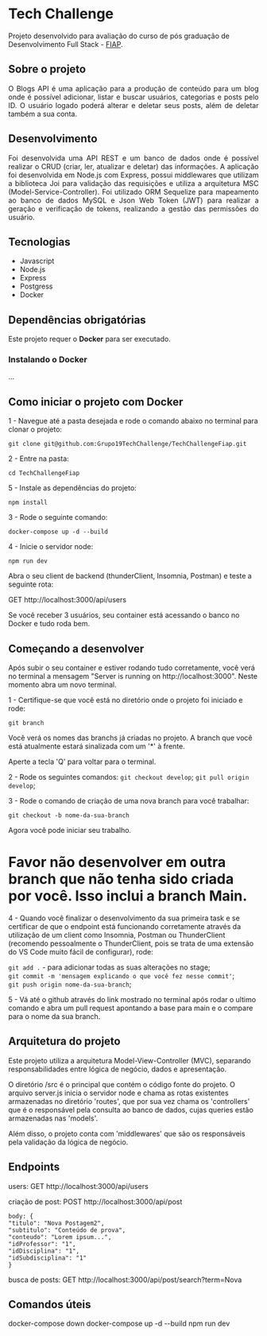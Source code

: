 # Tech Challenge

Projeto desenvolvido para avaliação do curso de pós graduação de Desenvolvimento Full Stack - [FIAP](https://postech.fiap.com.br/). 

## Sobre o projeto

<div align="justify">
O Blogs API é uma aplicação para a produção de conteúdo para um blog onde é possível adicionar, listar e buscar  usuários, categorias e posts pelo ID. O usuário logado poderá alterar e deletar seus posts, além de deletar também a sua conta.
</div>

## Desenvolvimento 

<div align="justify">
Foi desenvolvida uma API REST e um banco de dados onde é possível realizar o CRUD (criar, ler, atualizar e deletar) das informações. A aplicação foi desenvolvida em Node.js com Express, possui middlewares que utilizam a biblioteca Joi para validação das requisições e utiliza a arquitetura MSC (Model-Service-Controller). Foi utilizado ORM Sequelize para mapeamento ao banco de dados MySQL e Json Web Token (JWT) para realizar a geração e verificação de tokens, realizando a gestão das permissões do usuário. 
</div>

## Tecnologias

* Javascript
* Node.js
* Express
* Postgress
* Docker

## Dependências obrigatórias

Este projeto requer o **Docker** para ser executado.

### Instalando o Docker

...


## Como iniciar o projeto com Docker


1 - Navegue até a pasta desejada e rode o comando abaixo no terminal para clonar o projeto:

`git clone git@github.com:Grupo19TechChallenge/TechChallengeFiap.git`

2 - Entre na pasta:

`cd TechChallengeFiap`

5 - Instale as dependências do projeto:

`npm install`

3 - Rode o seguinte comando:

`docker-compose up -d --build`

4 - Inicie o servidor node:

`npm run dev`

Abra o seu client de backend (thunderClient, Insomnia, Postman) e teste a seguinte rota:

GET http://localhost:3000/api/users

Se você receber 3 usuários, seu container está acessando o banco no Docker e tudo roda bem.


## Começando a desenvolver

Após subir o seu container e estiver rodando tudo corretamente, você verá no terminal a mensagem "Server is running on http://localhost:3000". Neste momento abra um novo terminal.

1 - Certifique-se que você está no diretório onde o projeto foi iniciado e rode:

`git branch`

Você verá os nomes das branchs já criadas no projeto. A branch que você está atualmente estará sinalizada com um '*' à frente.

Aperte a tecla 'Q' para voltar para o terminal.

2 - Rode os seguintes comandos:
`git checkout develop`;
`git pull origin develop`;

3 - Rode o comando de criação de uma nova branch para você trabalhar:

`git checkout -b nome-da-sua-branch`

Agora você pode iniciar seu trabalho.

# Favor não desenvolver em outra branch que não tenha sido criada por você. Isso inclui a branch Main.

4 - Quando você finalizar o desenvolvimento da sua primeira task e se certificar de que o endpoint está funcionando corretamente através da utilização de um client como Insomnia, Postman ou ThunderClient (recomendo pessoalmente o ThunderClient, pois se trata de uma extensão do VS Code muito fácil de configurar), rode:

`git add .` - para adicionar todas as suas alterações no stage;</br>
`git commit -m 'mensagem explicando o que você fez nesse commit'`;</br>
`git push origin nome-da-sua-branch`;

5 - Vá até o github através do link mostrado no terminal após rodar o ultimo comando e abra um pull request apontando a base para main e o compare para o nome da sua branch.

## Arquitetura do projeto

Este projeto utiliza a arquitetura Model-View-Controller (MVC), separando responsabilidades entre lógica de negócio, dados e apresentação.

O diretório /src é o principal que contém o código fonte do projeto. O arquivo server.js inicia o servidor node e chama as rotas existentes armazenadas no diretório 'routes', que por sua vez chama os 'controllers' que é o responsável pela consulta ao banco de dados, cujas queries estão armazenadas nas 'models'.

Além disso, o projeto conta com 'middlewares' que são os responsáveis pela validação da lógica de negócio.

## Endpoints

users: GET http://localhost:3000/api/users

criação de post: POST http://localhost:3000/api/post

    body: {
    "titulo": "Nova Postagem2",
    "subtitulo": "Conteúdo de prova",
    "conteudo": "Lorem ipsum...", 
    "idProfessor": "1",
    "idDisciplina": "1",
    "idSubdisciplina": "1"
    }

busca de posts: GET http://localhost:3000/api/post/search?term=Nova


## Comandos úteis

docker-compose down
docker-compose up -d --build
npm run dev
